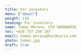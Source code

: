```yaml
---
title: For investors
menu: ["about"]
weight: 110
heading: For investors
name: Tomas Morava, CFO HARDWARIO
tel: +420 737 250 187
email: tomas.morava@hardwario.com
photo: tomas.jpg
draft: true
---
```

